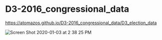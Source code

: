 # D3-2016_congressional_data
https://atomazos.github.io/D3-2016_congressional_data/D3_election_data

![Screen Shot 2020-01-03 at 2 38 25 PM](https://user-images.githubusercontent.com/54033512/71747968-c8313080-2e36-11ea-81fc-7512647c035e.png)
